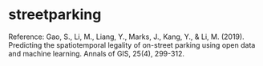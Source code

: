# streetparking

Reference: Gao, S., Li, M., Liang, Y., Marks, J., Kang, Y., & Li, M. (2019). Predicting the spatiotemporal legality of on-street parking using open data and machine learning. Annals of GIS, 25(4), 299-312.

